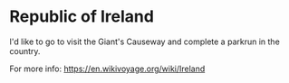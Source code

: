 # Republic of Ireland

I'd like to go to visit the Giant's Causeway and complete a parkrun in the country.     

For more info: https://en.wikivoyage.org/wiki/Ireland